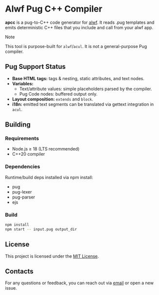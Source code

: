 # Alwf Pug C++ Compiler

**apcc** is a pug-to-C++ code generator for [alwf](https://git.homedatasrv.ru/app3d/alwf).
It reads .pug templates and emits deterministic C++ files that you include and call from your alwf app.

> [!NOTE]
> This tool is purpose-built for `alwf`/`acul`. It is not a general-purpose Pug compiler.

## Pug Support Status

* **Base HTML tags:** tags & nesting, static attributes, and text nodes.
* **Variables:**
    * Text/attribute values: simple placeholders parsed by the compiler.
    * Pug Code nodes: buffered output only.
* **Layout composition:** `extends` and `block`.
* **i18n:** emitted text segments can be translated via gettext integration in `acul`.

## Building

### Requirements
* Node.js ≥ 18 (LTS recommended)
* C++20 compiler

### Dependencies
Runtime/build deps installed via npm install:
* pug
* pug-lexer
* pug-parser
* ejs

### Build
```sh
npm install
npm start -- input.pug output_dir
```

## License
This project is licensed under the [MIT License](LICENSE).

## Contacts
For any questions or feedback, you can reach out via [email](mailto:wusikijeronii@gmail.com) or open a new issue.